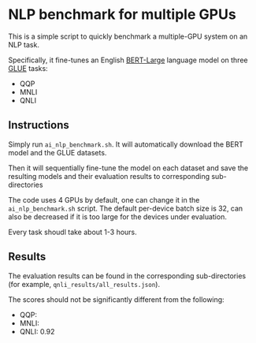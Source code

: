 # NLP benchmark for multiple GPUs

This is a simple script to quickly benchmark a multiple-GPU system on an NLP task.

Specifically, it fine-tunes an English [BERT-Large](https://huggingface.co/bert-large-cased) language model on three [GLUE](https://gluebenchmark.com/) tasks:
- QQP
- MNLI
- QNLI

## Instructions

Simply run `ai_nlp_benchmark.sh`. It will automatically download the BERT model and the GLUE datasets.

Then it will sequentially fine-tune the model on each dataset and save the resulting models and their evaluation results to corresponding sub-directories

The code uses 4 GPUs by default, one can change it in the `ai_nlp_benchmark.sh` script.
The default per-device batch size is 32, can also be decreased if it is too large for the devices under evaluation.

Every task shoudl take about 1-3 hours.

## Results
The evaluation results can be found in the corresponding sub-directories (for example, `qnli_results/all_results.json`).

The scores should not be significantly different from the following:

- QQP:
- MNLI:
- QNLI: 0.92


